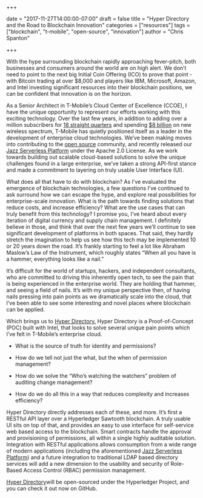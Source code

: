 
+++

date = "2017-11-27T14:00:00-07:00"
draft = false
title = "Hyper Directory and the Road to Blockchain Innovation"
categories = ["resources"]
tags = ["blockchain", "t-mobile", "open-source", "innovation"]
author = "Chris Spanton"

+++

With the hype surrounding blockchain rapidly approaching fever-pitch, both
businesses and consumers around the world are on high alert. We don’t need to
point to the next big Initial Coin Offering (ICO) to prove that point - with
Bitcoin trading at over $8,000 and players like IBM, Microsoft, Amazon, and
Intel investing significant resources into their blockchain positions, we can be
confident that innovation is on the horizon.

As a Senior Architect in T-Mobile’s Cloud Center of Excellence (CCOE), I have
the unique opportunity to represent our efforts working with this exciting
technology. Over the last few years, in addition to adding over a million
subscribers for [18 straight
quarters](https://bestmvno.com/t-mobile/18th-straight-quarter-t-mobile-added-1-million-subscribers/)
and spending [$8
billion](https://arstechnica.com/information-technology/2017/04/t-mobile-dominates-spectrum-auction-will-boost-lte-network-across-us/)
on new wireless spectrum, T-Mobile has quietly positioned itself as a leader in
the development of enterprise cloud technologies. We’ve been making moves into
contributing to the [open source](http://opensource.t-mobile.com/) community,
and recently released our [Jazz Serverless
Platform](https://github.com/tmobile/jazz) under the Apache 2.0 License. As we
work towards building out scalable cloud-based solutions to solve the unique
challenges found in a large enterprise, we’ve taken a strong API-first stance
and made a commitment to layering on truly usable User Interface (UI).

What does all that have to do with blockchain? As I’ve evaluated the emergence
of blockchain technologies, a few questions I’ve continued to ask surround how
we can escape the hype, and explore real possibilities for enterprise-scale
innovation. What is the path towards finding solutions that reduce costs, and
increase efficiency? What are the use cases that can truly benefit from this
technology? I promise you, I’ve heard about every iteration of digital currency
and supply chain management. I definitely believe in those, and think that over
the next few years we’ll continue to see significant development of platforms in
both spaces. That said, they hardly stretch the imagination to help us see how
this tech may be implemented 10 or 20 years down the road. It’s frankly starting
to feel a lot like Abraham Maslow’s Law of the Instrument, which roughly states
“When all you have is a hammer, everything looks like a nail.”

It’s difficult for the world of startups, hackers, and independent consultants,
who are committed to driving this inherently open tech, to see the pain that is
being experienced in the enterprise world. They are holding that hammer, and
seeing a field of nails. It’s with my unique perspective then, of having nails
pressing into pain points as we dramatically scale into the cloud, that I’ve
been able to see some interesting and novel places where blockchain can be
applied.

Which brings us to [Hyper Directory.](https://github.com/tmobile/hyperdirectory)
Hyper Directory is a Proof-of-Concept (POC) built with Intel, that looks to
solve several unique pain points which I’ve felt in T-Mobile’s enterprise cloud.

* What is the source of truth for identity and permissions?

* How do we tell not just the what, but the when of permission management?

* How do we solve the “Who’s watching the watchers” problem of auditing change management?

* How do we do all this in a way that reduces complexity and increases efficiency?

Hyper Directory directly addresses each of these, and more. It’s first a RESTful
API layer over a Hyperledger Sawtooth blockchain. A truly usable UI sits on top
of that, and provides an easy to use interface for self-service web based access
to the blockchain. Smart contracts handle the approval and provisioning of
permissions, all within a single highly auditable solution. Integration with
RESTful applications allows consumption from a wide range of modern applications
(including the aforementioned [Jazz Serverless
Platform](https://github.com/tmobile/jazz)) and a future integration to
traditional LDAP based directory services will add a new dimension to the
usability and security of Role-Based Access Control (RBAC) permission
management.

[Hyper Directory](https://github.com/tmobile/hyperdirectory)will be
open-sourced under the Hyperledger Project, and you can check it out now on
GitHub.
